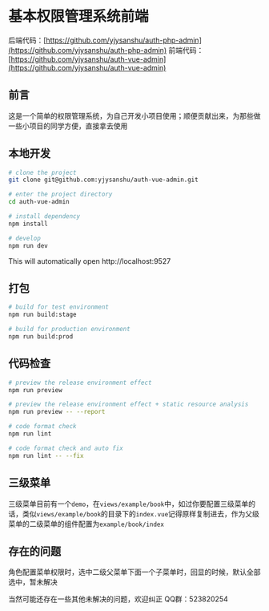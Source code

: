 # 基本权限管理系统前端

后端代码：[https://github.com/yjysanshu/auth-php-admin](https://github.com/yjysanshu/auth-php-admin)
前端代码：[https://github.com/yjysanshu/auth-vue-admin](https://github.com/yjysanshu/auth-vue-admin)

## 前言

这是一个简单的权限管理系统，为自己开发小项目使用；顺便贡献出来，为那些做一些小项目的同学方便，直接拿去使用

## 本地开发

```bash
# clone the project
git clone git@github.com:yjysanshu/auth-vue-admin.git

# enter the project directory
cd auth-vue-admin

# install dependency
npm install

# develop
npm run dev
```

This will automatically open http://localhost:9527

## 打包

```bash
# build for test environment
npm run build:stage

# build for production environment
npm run build:prod
```

## 代码检查

```bash
# preview the release environment effect
npm run preview

# preview the release environment effect + static resource analysis
npm run preview -- --report

# code format check
npm run lint

# code format check and auto fix
npm run lint -- --fix
```

## 三级菜单

三级菜单目前有一个`demo`，在`views/example/book`中，如过你要配置三级菜单的话，类似`views/example/book`的目录下的`index.vue`记得原样复制进去，作为父级菜单的二级菜单的组件配置为`example/book/index`

## 存在的问题

角色配置菜单权限时，选中二级父菜单下面一个子菜单时，回显的时候，默认全部选中，暂未解决

当然可能还存在一些其他未解决的问题，欢迎纠正 QQ群：523820254
